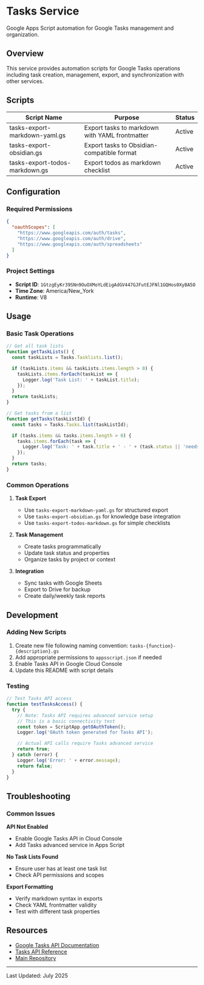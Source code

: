# Tasks Service

Google Apps Script automation for Google Tasks management and organization.

## Overview

This service provides automation scripts for Google Tasks operations including task creation, management, export, and synchronization with other services.

## Scripts

| Script Name | Purpose | Status |
|-------------|---------|--------|
| tasks-export-markdown-yaml.gs | Export tasks to markdown with YAML frontmatter | Active |
| tasks-export-obsidian.gs | Export tasks to Obsidian-compatible format | Active |
| tasks-export-todos-markdown.gs | Export todos as markdown checklist | Active |

## Configuration

### Required Permissions

```json
{
  "oauthScopes": [
    "https://www.googleapis.com/auth/tasks",
    "https://www.googleapis.com/auth/drive",
    "https://www.googleapis.com/auth/spreadsheets"
  ]
}
```

### Project Settings

- **Script ID**: `1GtzgEyKr39SNn9OuOXMoYLdEigAdGV447GJFutEJFNl1GQHos0XyBA5O`
- **Time Zone**: America/New_York
- **Runtime**: V8

## Usage

### Basic Task Operations

```javascript
// Get all task lists
function getTaskLists() {
  const taskLists = Tasks.Tasklists.list();

  if (taskLists.items && taskLists.items.length > 0) {
    taskLists.items.forEach(taskList => {
      Logger.log('Task List: ' + taskList.title);
    });
  }
  return taskLists;
}

// Get tasks from a list
function getTasks(taskListId) {
  const tasks = Tasks.Tasks.list(taskListId);

  if (tasks.items && tasks.items.length > 0) {
    tasks.items.forEach(task => {
      Logger.log('Task: ' + task.title + ' - ' + (task.status || 'needsAction'));
    });
  }
  return tasks;
}
```

### Common Operations

1. **Task Export**
   - Use `tasks-export-markdown-yaml.gs` for structured export
   - Use `tasks-export-obsidian.gs` for knowledge base integration
   - Use `tasks-export-todos-markdown.gs` for simple checklists

2. **Task Management**
   - Create tasks programmatically
   - Update task status and properties
   - Organize tasks by project or context

3. **Integration**
   - Sync tasks with Google Sheets
   - Export to Drive for backup
   - Create daily/weekly task reports

## Development

### Adding New Scripts

1. Create new file following naming convention: `tasks-{function}-{description}.gs`
2. Add appropriate permissions to `appsscript.json` if needed
3. Enable Tasks API in Google Cloud Console
4. Update this README with script details

### Testing

```javascript
// Test Tasks API access
function testTasksAccess() {
  try {
    // Note: Tasks API requires advanced service setup
    // This is a basic connectivity test
    const token = ScriptApp.getOAuthToken();
    Logger.log('OAuth token generated for Tasks API');

    // Actual API calls require Tasks advanced service
    return true;
  } catch (error) {
    Logger.log('Error: ' + error.message);
    return false;
  }
}
```

## Troubleshooting

### Common Issues

**API Not Enabled**
- Enable Google Tasks API in Cloud Console
- Add Tasks advanced service in Apps Script

**No Task Lists Found**
- Ensure user has at least one task list
- Check API permissions and scopes

**Export Formatting**
- Verify markdown syntax in exports
- Check YAML frontmatter validity
- Test with different task properties

## Resources

- [Google Tasks API Documentation](https://developers.google.com/tasks)
- [Tasks API Reference](https://developers.google.com/tasks/reference/rest)
- [Main Repository](https://github.com/klappe-pm/Another-Google-Automation-Repo)

---

Last Updated: July 2025